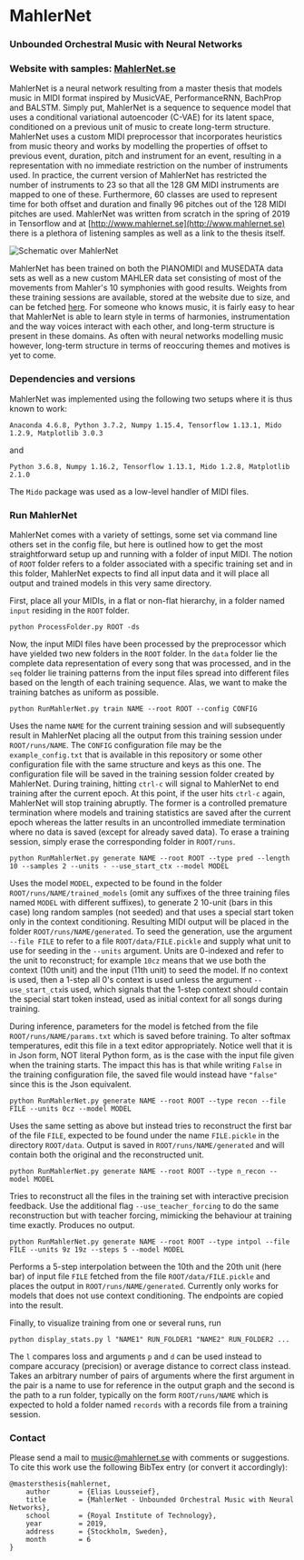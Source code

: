 # MahlerNet 
### Unbounded Orchestral Music with Neural Networks
### Website with samples: [MahlerNet.se](http://www.mahlernet.se)
MahlerNet is a neural network resulting from a master thesis that models music in MIDI format inspired by MusicVAE, PerformanceRNN, BachProp and BALSTM. Simply put, MahlerNet is a sequence to sequence model that uses a conditional variational autoencoder (C-VAE) for its latent space, conditioned on a previous unit of music to create long-term structure. MahlerNet uses a custom MIDI preprocessor that incorporates heuristics from music theory and works by modelling the properties of offset to previous event, duration, pitch and instrument for an event, resulting in a representation with no immediate restriction on the number of instruments used. In practice, the current version of MahlerNet has restricted the number of instruments to 23 so that all the 128 GM MIDI instruments are mapped to one of these. Furthermore, 60 classes are used to represent time for both offset and duration and finally 96 pitches out of the 128 MIDI pitches are used. MahlerNet was written from scratch in the spring of 2019 in Tensorflow and at [http://www.mahlernet.se](http://www.mahlernet.se) there is a plethora of listening samples as well as a link to the thesis itself.

![Schematic over MahlerNet](http://www.mahlernet.se/images/MahlerNetSchematic.svg)

MahlerNet has been trained on both the PIANOMIDI and MUSEDATA data sets as well as a new custom MAHLER data set consisting of most of the movements from Mahler's 10 symphonies with good results. Weights from these training sessions are available, stored at the website due to size, and can be fetched [here](http://www.mahlernet.se/files/weights.rar). For someone who knows music, it is fairly easy to hear that MahlerNet is able to learn style in terms of harmonies, instrumentation and the way voices interact with each other, and long-term structure is present in these domains. As often with neural networks modelling music however, long-term structure in terms of reoccuring themes and motives is yet to come.

### Dependencies and versions
MahlerNet was implemented using the following two setups where it is thus known to work:

```Anaconda 4.6.8, Python 3.7.2, Numpy 1.15.4, Tensorflow 1.13.1, Mido 1.2.9, Matplotlib 3.0.3```

and

```Python 3.6.8, Numpy 1.16.2, Tensorflow 1.13.1, Mido 1.2.8, Matplotlib 2.1.0```

The ```Mido``` package was used as a low-level handler of MIDI files.

### Run MahlerNet
MahlerNet comes with a variety of settings, some set via command line others set in the config file, but here is outlined how to get the most straightforward setup up and running with a folder of input MIDI. The notion of  ```ROOT``` folder refers to a folder associated with a specific training set and in this folder, MahlerNet expects to find all input data and it will place all output and trained models in this very same directory.

First, place all your MIDIs, in a flat or non-flat hierarchy, in a folder named ```input``` residing in the ```ROOT``` folder.

```python ProcessFolder.py ROOT -ds```

Now, the input MIDI files have been processed by the preprocessor which have yielded two new folders in the ```ROOT``` folder. In the ```data``` folder lie the complete data representation of every song that was processed, and in the ```seq``` folder lie training patterns from the input files spread into different files based on the length of each training sequence. Alas, we want to make the training batches as uniform as possible.

```python RunMahlerNet.py train NAME --root ROOT --config CONFIG```

Uses the name ```NAME``` for the current training session and will subsequently result in MahlerNet placing all the output from this training session under ```ROOT/runs/NAME```. The ```CONFIG``` configuration file may be the ```example_config.txt``` that is available in this repository or some other configuration file with the same structure and keys as this one. The configuration file will be saved in the training session folder created by MahlerNet. During training, hitting ```ctrl-c``` will signal to MahlerNet to end training after the current epoch. At this point, if the user hits ```ctrl-c``` again, MahlerNet will stop training abruptly. The former is a controlled premature termination where models and training statistics are saved after the current epoch whereas the latter results in an uncontrolled immediate termination where no data is saved (except for already saved data). To erase a training session, simply erase the corresponding folder in ```ROOT/runs```.

```python RunMahlerNet.py generate NAME --root ROOT --type pred --length 10 --samples 2 --units - --use_start_ctx --model MODEL```

Uses the model ```MODEL```, expected to be found in the folder ```ROOT/runs/NAME/trained_models``` (omit any suffixes of the three training files named ```MODEL``` with different suffixes), to generate 2 10-unit (bars in this case) long random samples (not seeded) and that uses a special start token only in the context conditioning. Resulting MIDI output will be placed in the folder ```ROOT/runs/NAME/generated```. To seed the generation, use the argument ```--file FILE``` to refer to a file ```ROOT/data/FILE.pickle``` and supply what unit to use for seeding in the ```--units``` argument. Units are 0-indexed and refer to the unit to reconstruct; for example ```10cz``` means that we use both the context (10th unit) and the input (11th unit) to seed the model. If no context is used, then a 1-step all 0's context is used unless the argument ```--use_start_ctx```is used, which signals that the 1-step context should contain the special start token instead, used as initial context for all songs during training.

During inference, parameters for the model is fetched from the file ```ROOT/runs/NAME/params.txt``` which is saved before training. To alter softmax temperatures, edit this file in a text editor appropriately. Notice well that it is in Json form, NOT literal Python form, as is the case with the input file given when the training starts. The impact this has is that while writing ```False``` in the training configuration file, the saved file would instead have ```"false"``` since this is the Json equivalent.

```python RunMahlerNet.py generate NAME --root ROOT --type recon --file FILE --units 0cz --model MODEL```

Uses the same setting as above but instead tries to reconstruct the first bar of the file ```FILE```, expected to be found under the name ```FILE.pickle``` in the directory ```ROOT/data```. Output is saved in ```ROOT/runs/NAME/generated``` and will contain both the original and the reconstructed unit.

```python RunMahlerNet.py generate NAME --root ROOT --type n_recon --model MODEL```

Tries to reconstruct all the files in the training set with interactive precision feedback. Use the additional flag ```--use_teacher_forcing``` to do the same reconstruction but with teacher forcing, mimicking the behaviour at training time exactly. Produces no output.

```python RunMahlerNet.py generate NAME --root ROOT --type intpol --file FILE --units 9z 19z --steps 5 --model MODEL```

Performs a 5-step interpolation between the 10th and the 20th unit (here bar) of input file ```FILE``` fetched from the file ```ROOT/data/FILE.pickle``` and places the output in ```ROOT/runs/NAME/generated```. Currently only works for models that does not use context conditioning. The endpoints are copied into the result.

Finally, to visualize training from one or several runs, run

```python display_stats.py l "NAME1" RUN_FOLDER1 "NAME2" RUN_FOLDER2 ...```

The ```l``` compares loss and arguments ```p``` and ```d``` can be used instead to compare accuracy (precision) or average distance to correct class instead. Takes an arbitrary number of pairs of arguments where the first argument in the pair is a name to use for reference in the output graph and the second is the path to a run folder, typically on the form ```ROOT/runs/NAME``` which is expected to hold a folder named ```records``` with a records file from a training session.

### Contact
Please send a mail to music@mahlernet.se with comments or suggestions. To cite this work use the following BibTex entry (or convert it accordingly):

```
@mastersthesis{mahlernet,
    author       = {Elias Lousseief}, 
    title        = {MahlerNet - Unbounded Orchestral Music with Neural Networks},
    school       = {Royal Institute of Technology},
    year         = 2019,
    address      = {Stockholm, Sweden},
    month        = 6
}
```
